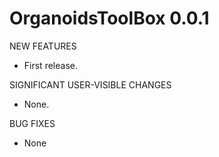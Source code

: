 
# OrganoidsToolBox 0.0.1

NEW FEATURES

* First release.

SIGNIFICANT USER-VISIBLE CHANGES

* None.

BUG FIXES

* None
